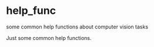 # help_func
some common help functions about computer vision tasks 

Just some common help functions. 
